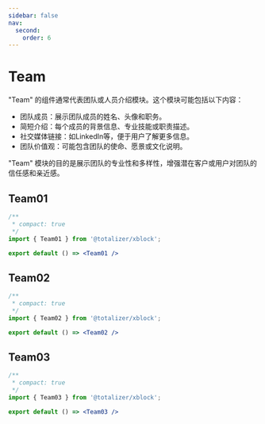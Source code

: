 ```yaml
---
sidebar: false
nav:
  second:
    order: 6
---
```


# Team

"Team" 的组件通常代表团队或人员介绍模块。这个模块可能包括以下内容：

* 团队成员：展示团队成员的姓名、头像和职务。
* 简短介绍：每个成员的背景信息、专业技能或职责描述。
* 社交媒体链接：如LinkedIn等，便于用户了解更多信息。
* 团队价值观：可能包含团队的使命、愿景或文化说明。

"Team" 模块的目的是展示团队的专业性和多样性，增强潜在客户或用户对团队的信任感和亲近感。

## Team01

```jsx
/**
 * compact: true
 */
import { Team01 } from '@totalizer/xblock';

export default () => <Team01 />
```

## Team02

```jsx
/**
 * compact: true
 */
import { Team02 } from '@totalizer/xblock';

export default () => <Team02 />
```

## Team03

```jsx
/**
 * compact: true
 */
import { Team03 } from '@totalizer/xblock';

export default () => <Team03 />
```